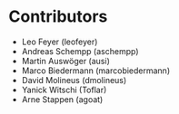# Contributors

 * Leo Feyer (leofeyer)
 * Andreas Schempp (aschempp)
 * Martin Auswöger (ausi)
 * Marco Biedermann (marcobiedermann)
 * David Molineus (dmolineus)
 * Yanick Witschi (Toflar)
 * Arne Stappen (agoat)
